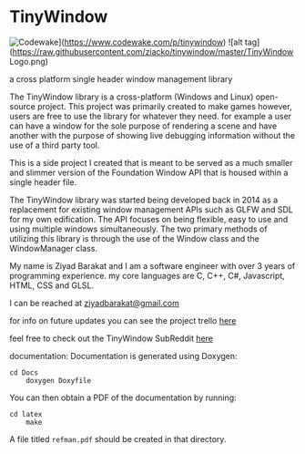 TinyWindow
==========
![Codewake](https://www.codewake.com/badges/ask_question.svg)](https://www.codewake.com/p/tinywindow)
![alt tag](https://raw.githubusercontent.com/ziacko/tinywindow/master/TinyWindow Logo.png)

a cross platform single header window management library

The TinyWindow library is a cross-platform (Windows and Linux) open-source project. This project was primarily created to make games however, users are free to use the library for whatever they need. for example a user can have a window for the sole purpose of rendering a scene and have another with the purpose of showing live debugging information without the use of a third party tool.

This is a side project I created that is meant to be served as a much smaller and slimmer version of the Foundation Window API that is housed within a single header file.

The TinyWindow library was started being developed back in 2014 as a replacement for existing window management APIs such as GLFW and SDL for my own edification.  The API focuses on being flexible, easy to use and using multiple windows simultaneously. The two primary methods of utilizing this library is through the use of the Window class and the WindowManager class.

My name is Ziyad Barakat and I am a software engineer with over 3 years of programming experience. my core languages are C, C++, C#, Javascript, HTML, CSS and GLSL.

I can be reached at ziyadbarakat@gmail.com

for info on future updates you can see the project trello <a href="https://trello.com/b/haEI2FMZ/tinywindow">here</a>

feel free to check out the TinyWindow SubReddit <a href="https://www.reddit.com/r/TinyWindow/"> here </a>

documentation:
Documentation is generated using Doxygen:

    cd Docs
		doxygen Doxyfile

You can then obtain a PDF of the documentation by running:

    cd latex
		make

A file titled `refman.pdf` should be created in that directory.
